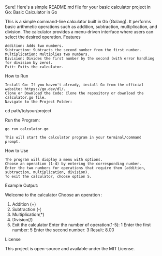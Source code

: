 Sure! Here's a simple README.md file for your basic calculator project in Go:
Basic Calculator in Go

This is a simple command-line calculator built in Go (Golang). It performs basic arithmetic operations such as addition, subtraction, multiplication, and division. The calculator provides a menu-driven interface where users can select the desired operation.
Features

    Addition: Adds two numbers.
    Subtraction: Subtracts the second number from the first number.
    Multiplication: Multiplies two numbers.
    Division: Divides the first number by the second (with error handling for division by zero).
    Exit: Exits the calculator.

How to Run

    Install Go: If you haven't already, install Go from the official website: https://go.dev/dl/.
    Clone or Download the Code: Clone the repository or download the calculator.go file.
    Navigate to the Project Folder:

cd path/to/your/project

Run the Program:

    go run calculator.go

    This will start the calculator program in your terminal/command prompt.

How to Use

    The program will display a menu with options.
    Choose an operation (1-4) by entering the corresponding number.
    Enter the two numbers for operations that require them (addition, subtraction, multiplication, division).
    To exit the calculator, choose option 5.

Example Output:

Welcome to the calculator
Choose an operation :
1. Addition (+)
2. Subtraction (-)
3. Multiplication(*)
4. Division(/)
5. Exit the calculator
Enter the number of operation(1-5): 1
Enter the first number: 5
Enter the second number: 3
Result: 8.00

License

This project is open-source and available under the MIT License.
